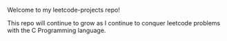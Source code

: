 Welcome to my leetcode-projects repo! 

This repo will continue to grow as I continue to conquer leetcode problems with the C Programming language.
